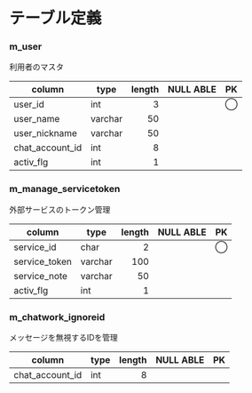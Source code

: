 # テーブル定義

### m_user
利用者のマスタ

| column             | type    | length  | NULL ABLE  | PK  |
|--------------------|---------|--------:|------------|-----|
| user_id            | int     | 3       |            | ◯  |
| user_name          | varchar | 50      |            |     |
| user_nickname      | varchar | 50      |            |     |
| chat_account_id    | int     | 8       |            |     |
| activ_flg          | int     | 1       |            |     |


### m_manage_servicetoken
外部サービスのトークン管理

| column             | type    | length  | NULL ABLE  | PK  |
|--------------------|---------|--------:|------------|-----|
| service_id         | char    | 2       |            | ◯  |
| service_token      | varchar | 100     |            |     |
| service_note       | varchar | 50      |            |     |
| activ_flg          | int     | 1       |            |     |


### m_chatwork_ignoreid
メッセージを無視するIDを管理

| column             | type    | length  | NULL ABLE  | PK  |
|--------------------|---------|--------:|------------|-----|
| chat_account_id    | int     | 8       |            |     |
